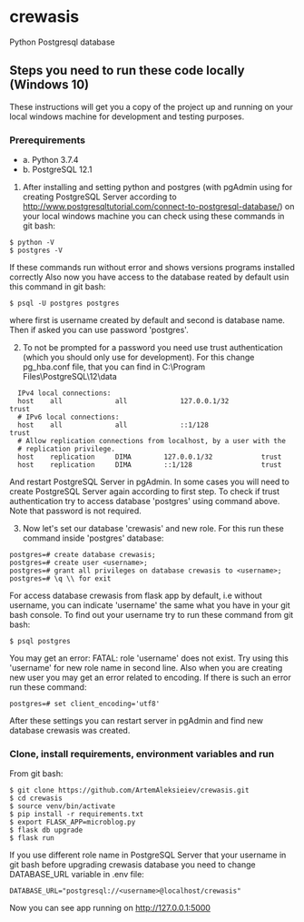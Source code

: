 # crewasis
Python Postgresql database

 ## Steps you need to run these code locally (Windows 10)
 These instructions will get you a copy of the project up and running on your local windows machine for development and testing purposes.
 ### Prerequirements
 - a. Python 3.7.4
 - b. PostgreSQL 12.1
1. After installing and setting python and postgres (with pgAdmin using for creating PostgreSQL Server according to http://www.postgresqltutorial.com/connect-to-postgresql-database/) on your local windows machine you can check using these commands in git bash:
 ```
 $ python -V
 $ postgres -V
 ```
 If these commands run without error and shows versions programs installed correctly
 Also now you have access to the database <postgres> reated by default usin this command in git bash:
  ```
  $ psql -U postgres postgres
  ```
  where first <postgres> is username created by default and second <postgres> is database name. Then if asked you can use password 'postgres'.
  
 2. To not be prompted for a password you need use trust authentication (which you should only use for development). For this change pg_hba.conf file, that you can find in C:\Program Files\PostgreSQL\12\data 
  ```
    IPv4 local connections:
    host    all             all             127.0.0.1/32            trust
    # IPv6 local connections:
    host    all             all             ::1/128                 trust
    # Allow replication connections from localhost, by a user with the
    # replication privilege.
    host    replication     DIMA        127.0.0.1/32            trust
    host    replication     DIMA        ::1/128                 trust
```
  And restart PostgreSQL Server in pgAdmin. In some cases you will need to create PostgreSQL Server again according to first step. To check if trust authentication try to access database 'postgres' using command above. Note that password is not required.
 
 3. Now let's set our database 'crewasis' and new role. For this run these command inside 'postgres' database:
  ```
  postgres=# create database crewasis;
  postgres=# create user <username>;
  postgres=# grant all privileges on database crewasis to <username>;
  postgres=# \q \\ for exit
  ```
  For access database crewasis from flask app by default, i.e without username, you can indicate 'username' the same what you have in your git bash console. To find out your username try to run these command from git bash:
  ```
  $ psql postgres
  ```
 You may get an error: FATAL: role 'username' does not exist. Try using this 'username' for new role name in second line. 
 Also when you are creating new user you may get an error related to encoding. If there is such an error run these command:
  ```
  postgres=# set client_encoding='utf8'
  ```
 After these settings you can restart server in pgAdmin and find new database crewasis was created.
  
### Clone, install requirements, environment variables and run
 From git bash:
 ```
 $ git clone https://github.com/ArtemAleksieiev/crewasis.git
 $ cd crewasis
 $ source venv/bin/activate
 $ pip install -r requirements.txt
 $ export FLASK_APP=microblog.py
 $ flask db upgrade
 $ flask run
 ```
 If you use different role name in PostgreSQL Server that your username in git bash before upgrading crewasis database you need to change DATABASE_URL variable in .env file:
```
DATABASE_URL="postgresql://<username>@localhost/crewasis"
```
  Now you can see app running on http://127.0.0.1:5000

 
